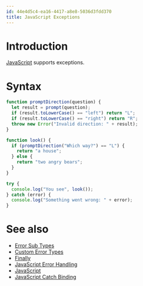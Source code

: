 ```yaml
---
id: 44e4d5c4-ea16-4417-a8e8-5036d3fdd370
title: JavaScript Exceptions
---
```


# Introduction

[JavaScript](20200613170905-javascript) supports exceptions.

# Syntax

``` javascript
function promptDirection(question) {
  let result = prompt(question);
  if (result.toLowerCase() == "left") return "L";
  if (result.toLowerCase() == "right") return "R";
  throw new Error("Invalid direction: " + result);
}

function look() {
  if (promptDirection("Which way?") == "L") {
    return "a house";
  } else {
    return "two angry bears";
  }
}

try {
  console.log("You see", look());
} catch (error) {
  console.log("Something went wrong: " + error);
}
```

# See also

-   [Error Sub Types](20201111093101-javascript_error_sub_types)
-   [Custom Error Types](20201111093651-javascript_custom_error_types)
-   [Finally](20201111094033-javascript_exceptions_finally)
-   [JavaScript Error Handling](20200901105237-error_handling)
-   [JavaScript](20200613170905-javascript)
-   [JavaScript Catch Binding](20201116154444-javascript_catch_binding)
